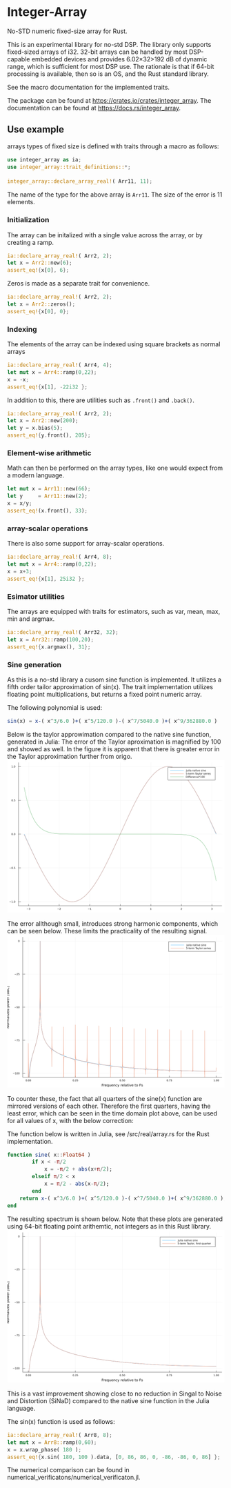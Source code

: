 # Integer-Array
No-STD numeric fixed-size array for Rust.

This is an experimental library for no-std DSP.
The library only supports fixed-sized arrays of i32.
32-bit arrays can be handled by most DSP-capable embedded devices and provides 6.02×32>192 dB of dynamic range, which is sufficient for most DSP use.
The rationale is that if 64-bit processing is available, then so is an OS, and the Rust standard library. 

See the macro documentation for the implemented traits.

The package can be found at https://crates.io/crates/integer_array.
The documentation can be found at https://docs.rs/integer_array.

## Use example
arrays types of fixed size is defined with traits through a macro as follows:
```rust
use integer_array as ia;
use integer_array::trait_definitions::*;

integer_array::declare_array_real!( Arr11, 11);
```
The name of the type for the above array is `Arr11`. The size of the error is 11 elements.

### Initialization
The array can be initalized with a single value across the array, or by creating a ramp.
```rust
ia::declare_array_real!( Arr2, 2);
let x = Arr2::new(6);
assert_eq!{x[0], 6};
```

Zeros is made as a separate trait for convenience.
```rust
ia::declare_array_real!( Arr2, 2);
let x = Arr2::zeros();
assert_eq!{x[0], 0};
```

### Indexing
The elements of the array can be indexed using square brackets as normal arrays
```rust
ia::declare_array_real!( Arr4, 4);
let mut x = Arr4::ramp(0,22);
x = -x;
assert_eq!{x[1], -22i32 };
```

In addition to this, there are utilities such as `.front()` and `.back()`.
```rust
ia::declare_array_real!( Arr2, 2);
let x = Arr2::new(200);
let y = x.bias(5);
assert_eq!{y.front(), 205};
```

### Element-wise arithmetic
Math can then be performed on the array types, like one would expect from a modern language.
```rust
let mut x = Arr11::new(66);
let y     = Arr11::new(2);
x = x/y;
assert_eq!(x.front(), 33);
```
### array-scalar operations
There is also some support for array-scalar operations.
```rust
ia::declare_array_real!( Arr4, 8);
let mut x = Arr4::ramp(0,22);
x = x+3;
assert_eq!{x[1], 25i32 };
```
### Esimator utilities
The arrays are equipped with traits for estimators, such as var, mean, max, min and argmax.
```rust
ia::declare_array_real!( Arr32, 32);
let x = Arr32::ramp(100,20);
assert_eq!{x.argmax(), 31};
```

### Sine generation
As this is a no-std library a cusom sine function is implemented. It utilizes a fifth order tailor approximation of sin(x). The trait implementation utilizes floating point multiplications, but returns a fixed point numeric array.

The following polynomial is used:
```julia
sin(x) = x-( x^3/6.0 )+( x^5/120.0 )-( x^7/5040.0 )+( x^9/362880.0 )
```

Below is the taylor approwimation compared to the native sine function, generated in Julia:
The error of the Taylor aproximation is magnified by 100 and showed as well. In the figure it is apparent that there is greater error in the Taylor approximation further from origo.
![Image](numerical_verificatons/figures/sin/time_domain_sinx.png?raw=true)

The error allthough small, introduces strong harmonic components, which can be seen below. These limits the practicality of the resulting signal.
![Image](numerical_verificatons/figures/sin/frequency_domain_sinx.png?raw=true)

To counter these, the fact that all quarters of the sine(x) function are mirrored versions of each other. Therefore the first quarters, having the least error, which can be seen in the time domain plot above, can be used for all values of x, with the below correction:

The function below is written in Julia, see /src/real/array.rs for the Rust implementation.
```julia
function sine( x::Float64 ) 
        if x < -π/2
            x = -π/2 + abs(x+π/2);
        elseif π/2 < x
            x = π/2 - abs(x-π/2);
        end
    return x-( x^3/6.0 )+( x^5/120.0 )-( x^7/5040.0 )+( x^9/362880.0 );
end
```

The resulting spectrum is shown below. Note that these plots are generated using 64-bit floating point arithemtic, not integers as in this Rust library.
![Image](numerical_verificatons/figures/sin/taylor_sine_comparison.png?raw=true)

This is a vast improvement showing close to no reduction in Singal to Noise and Distortion (SiNaD) compared to the native sine function in the Julia language.

The sin(x) function is used as follows:
```rust
ia::declare_array_real!( Arr8, 8);
let mut x = Arr8::ramp(0,60);
x = x.wrap_phase( 180 );
assert_eq!{x.sin( 180, 100 ).data, [0, 86, 86, 0, -86, -86, 0, 86] };
```

The numerical comparison can be found in numerical_verificatons/numerical_verificaton.jl.